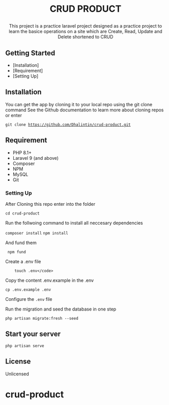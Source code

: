 # <p align="center">CRUD PRODUCT</p>

<p align="center">This project is a practice laravel project designed as a practice project to learn the basice operations on a site which are Create, Read, Update and Delete shortened to CRUD
</p>

## Getting Started

- [Installation]
- [Requirement]
- [Setting Up]

## Installation

You can get the app by cloning it to your local repo using the git clone command
See the Github documentation to learn more about cloning repos or enter

<code>git clone https://github.com/Dhalintin/crud-product.git</code>

## Requirement

- PHP 8.1+
- Laravel 9 (and above)
- Composer
- NPM
- MySQL
- Git

### Setting Up

After Cloning this repo enter into the folder

<code>cd crud-product</code>

Run the follwoing command to install all neccesary dependencies

<code>composer install</code>
<code>npm install</code>

And fund them

<code> npm fund</code>

Create a .env file


```shell
    touch .env</code>
```

Copy the content .env.example in the .env

<code>cp .env.example .env</code>

Configure the <code>.env</code> file

Run the migration and seed the database in one step

<code>php artisan migrate:fresh --seed</code>

## Start your server

<code>php artisan serve</code>

## License

Unlicensed

# crud-product
